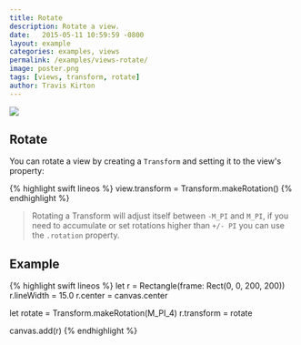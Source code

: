 ```yaml
---
title: Rotate
description: Rotate a view.
date:   2015-05-11 10:59:59 -0800
layout: example
categories: examples, views
permalink: /examples/views-rotate/
image: poster.png
tags: [views, transform, rotate]
author: Travis Kirton
---
```

![](rotate.png)

## Rotate
You can rotate a view by creating a `Transform` and setting it to the view's property:

{% highlight swift lineos %}
view.transform = Transform.makeRotation()
{% endhighlight %}

> Rotating a Transform will adjust itself between `-M_PI` and `M_PI`, if you need to accumulate or set rotations higher than `+/- PI` you can use the `.rotation` property.

## Example
{% highlight swift lineos %}
let r = Rectangle(frame: Rect(0, 0, 200, 200))
r.lineWidth = 15.0
r.center = canvas.center

let rotate = Transform.makeRotation(M_PI_4)
r.transform = rotate

canvas.add(r)
{% endhighlight %}
